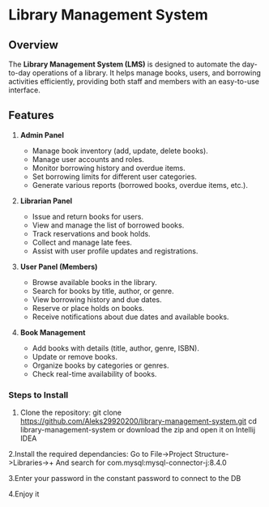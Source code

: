 # Library Management System

## Overview

The **Library Management System (LMS)** is designed to automate the day-to-day operations of a library. It helps manage books, users, and borrowing activities efficiently, providing both staff and members with an easy-to-use interface.

## Features

1. **Admin Panel**
   - Manage book inventory (add, update, delete books).
   - Manage user accounts and roles.
   - Monitor borrowing history and overdue items.
   - Set borrowing limits for different user categories.
   - Generate various reports (borrowed books, overdue items, etc.).

2. **Librarian Panel**
   - Issue and return books for users.
   - View and manage the list of borrowed books.
   - Track reservations and book holds.
   - Collect and manage late fees.
   - Assist with user profile updates and registrations.

3. **User Panel (Members)**
   - Browse available books in the library.
   - Search for books by title, author, or genre.
   - View borrowing history and due dates.
   - Reserve or place holds on books.
   - Receive notifications about due dates and available books.


4. **Book Management**
   - Add books with details (title, author, genre, ISBN).
   - Update or remove books.
   - Organize books by categories or genres.
   - Check real-time availability of books.

### Steps to Install

1. Clone the repository:
   git clone https://github.com/Aleks29920200/library-management-system.git
   cd library-management-system or download the zip and open it on Intellij IDEA

2.Install the required dependancies:
Go to File->Project Structure->Libraries->+
And search for com.mysql:mysql-connector-j:8.4.0

3.Enter your password in the constant password to connect to the DB

4.Enjoy it
